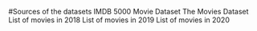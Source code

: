 #Sources of the datasets
IMDB 5000 Movie Dataset
The Movies Dataset
List of movies in 2018
List of movies in 2019
List of movies in 2020
